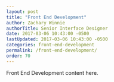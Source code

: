 ```yaml
---
layout: post
title: "Front End Development"
author: Zachary Winnie
authorTitle: Senior Interface Designer
date: 2017-03-06 10:43:00 -0500
lastUpdated: 2017-03-06 10:43:00 -0500
categories: front-end-development
permalink: /front-end-development/
order: 70
---
```

Front End Development content here.